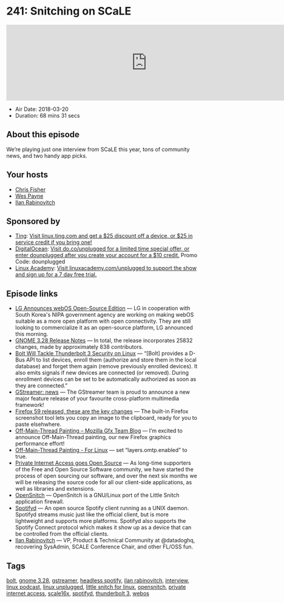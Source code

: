 # 241: Snitching on SCaLE

<iframe src="https://player.fireside.fm/v2/RUkczH-V+ryAr_meA?theme=dark" width="740" height="200" frameborder="0" scrolling="no"></iframe>

* Air Date: 2018-03-20
* Duration: 68 mins 31 secs

## About this episode

We’re playing just one interview from SCaLE this year, tons of community news, and two handy app picks.

## Your hosts
* [Chris Fisher](https://linuxunplugged.com/hosts/chrislas)
* [Wes Payne](https://linuxunplugged.com/hosts/wes)
* [Ilan Rabinovitch](https://linuxunplugged.com/guests/irabinovitch)

## Sponsored by

  * [Ting](http://linux.ting.com): [Visit linux.ting.com and get a $25 discount off a device, or $25 in service credit if you bring one!](http://linux.ting.com)
  * [DigitalOcean](https://do.co/unplugged): [Visit do.co/unplugged for a limited time special offer, or enter dounplugged after you create your account for a $10 credit.](https://do.co/unplugged) Promo Code: dounplugged
  * [Linux Academy](http://linuxacademy.com/unplugged): [Visit linuxacademy.com/unplugged to support the show and sign up for a 7 day free trial.](http://linuxacademy.com/unplugged)



## Episode links

  * [LG Announces webOS Open-Source Edition](https://www.phoronix.com/scan.php?page=news_item&px=LG-webOS-Open-Source-Edition "LG Announces webOS Open-Source Edition") — LG in cooperation with South Korea's NIPA government agency are working on making webOS suitable as a more open platform with open connectivity. They are still looking to commercialize it as an open-source platform, LG announced this morning.
  * [GNOME 3.28 Release Notes](https://help.gnome.org/misc/release-notes/3.28/ "GNOME 3.28 Release Notes") — In total, the release incorporates 25832 changes, made by approximately 838 contributors.
  * [Bolt Will Tackle Thunderbolt 3 Security on Linux](https://www.omgubuntu.co.uk/2017/12/project-bolt-improves-thunderbolt-security-linux "Bolt Will Tackle Thunderbolt 3 Security on Linux") — “[Bolt] provides a D-Bus API to list devices, enroll them (authorize and store them in the local database) and forget them again (remove previously enrolled devices). It also emits signals if new devices are connected (or removed). During enrollment devices can be set to be automatically authorized as soon as they are connected.”
  * [GStreamer: news](https://gstreamer.freedesktop.org/news/#2018-03-19T20%3A00%3A00Z "GStreamer: news") — The GStreamer team is proud to announce a new major feature release of your favourite cross-platform multimedia framework! 
  * [Firefox 59 released, these are the key changes](https://www.omgubuntu.co.uk/2018/03/firefox-59-changes-download "Firefox 59 released, these are the key changes") — The built-in Firefox screenshot tool lets you copy an image to the clipboard, ready for you to paste elsehwhere.
  * [Off-Main-Thread Painting – Mozilla Gfx Team Blog](https://mozillagfx.wordpress.com/2017/12/05/off-main-thread-painting/ "Off-Main-Thread Painting – Mozilla Gfx Team Blog") — I’m excited to announce Off-Main-Thread painting, our new Firefox graphics performance effort!
  * [Off-Main-Thread Painting - For Linux](https://twitter.com/AdamBrodziak/status/975667123975573504?ref_src=twsrc%5Etfw "Off-Main-Thread Painting - For Linux") — set “layers.omtp.enabled” to true.
  * [Private Internet Access goes Open Source](https://www.privateinternetaccess.com/blog/2018/03/private-internet-access-goes-open-source/ "Private Internet Access goes Open Source") — As long-time supporters of the Free and Open Source Software community, we have started the process of open sourcing our software, and over the next six months we will be releasing the source code for all our client-side applications, as well as libraries and extensions.
  * [OpenSnitch](https://www.opensnitch.io/ "OpenSnitch") — OpenSnitch is a GNU/Linux port of the Little Snitch application firewall.
  * [Spotifyd](https://github.com/Spotifyd/spotifyd "Spotifyd") — An open source Spotify client running as a UNIX daemon. Spotifyd streams music just like the official client, but is more lightweight and supports more platforms. Spotifyd also supports the Spotify Connect protocol which makes it show up as a device that can be controlled from the official clients.
  * [Ilan Rabinovitch](https://twitter.com/irabinovitch?lang=en "Ilan Rabinovitch") — VP, Product & Technical Community at @datadoghq, recovering SysAdmin, SCALE Conference Chair, and other FL/OSS fun.



## Tags

[bolt](https://linuxunplugged.com/tags/bolt), [gnome 3.28](https://linuxunplugged.com/tags/gnome%203.28), [gstreamer](https://linuxunplugged.com/tags/gstreamer), [headless spotify](https://linuxunplugged.com/tags/headless%20spotify), [ilan rabinovitch](https://linuxunplugged.com/tags/ilan%20rabinovitch), [interview](https://linuxunplugged.com/tags/interview), [linux podcast](https://linuxunplugged.com/tags/linux%20podcast), [linux unplugged](https://linuxunplugged.com/tags/linux%20unplugged), [little snitch for linux](https://linuxunplugged.com/tags/little%20snitch%20for%20linux), [opensnitch](https://linuxunplugged.com/tags/opensnitch), [private internet access](https://linuxunplugged.com/tags/private%20internet%20access), [scale16x](https://linuxunplugged.com/tags/scale16x), [spotifyd](https://linuxunplugged.com/tags/spotifyd), [thunderbolt 3](https://linuxunplugged.com/tags/thunderbolt%203), [webos](https://linuxunplugged.com/tags/webos)